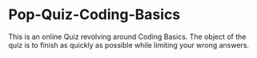 # Pop-Quiz-Coding-Basics
This is an online Quiz revolving around Coding Basics. The object of the quiz is to finish as quickly as possible while limiting your wrong answers. 

